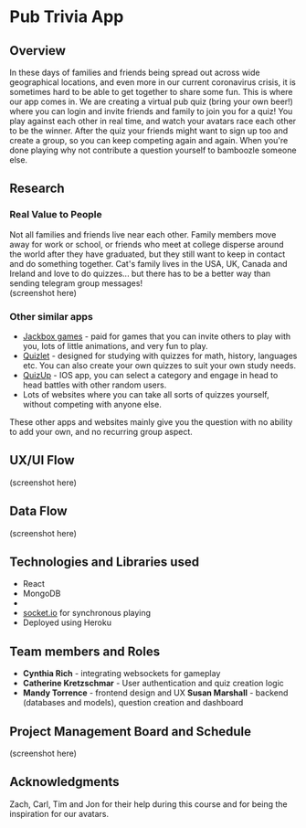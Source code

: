 # Pub Trivia App

## Overview

In these days of families and friends being spread out across wide geographical locations, and even more in our current coronavirus crisis, it is sometimes hard to be able to get together to share some fun. This is where our app comes in. We are creating a virtual pub quiz (bring your own beer!) where you can login and invite friends and family to join you for a quiz! You play against each other in real time, and watch your avatars race each other to be the winner. After the quiz your friends might want to sign up too and create a group, so you can keep competing again and again. When you're done playing why not contribute a question yourself to bamboozle someone else. 

## Research
### Real Value to People
Not all families and friends live near each other. Family members move away for work or school, or friends who meet at college disperse around the world after they have graduated, but they still want to keep in contact and do something together. Cat's family lives in the USA, UK, Canada and Ireland and love to do quizzes... but there has to be a better way than sending telegram group messages!  
(screenshot here)

### Other similar apps

* [Jackbox games](https://www.jackboxgames.com/) - paid for games that you can invite others to play with you, lots of little animations, and very fun to play. 
* [Quizlet](https://quizlet.com/) - designed for studying with quizzes for math, history, languages etc. You can also create your own quizzes to suit your own study needs. 
* [QuizUp](https://www.quizup.com/en) - IOS app, you can select a category and engage in head to head battles with other random users. 
* Lots of websites where you can take all sorts of quizzes yourself, without competing with anyone else.  

These other apps and websites mainly give you the question with no ability to add your own, and no recurring group aspect. 

## UX/UI Flow
(screenshot here)

## Data Flow
(screenshot here)

## Technologies and Libraries used

* React
* MongoDB
* 
* [socket.io](https://socket.io/) for synchronous playing
* Deployed using Heroku

## Team members and Roles
- **Cynthia Rich** - integrating websockets for gameplay
- **Catherine Kretzschmar** - User authentication and quiz creation logic
- **Mandy Torrence** - frontend design and UX
**Susan Marshall** - backend (databases and models), question creation and dashboard

## Project Management Board and Schedule
(screenshot here) 

## Acknowledgments
Zach, Carl, Tim and Jon for their help during this course and for being the inspiration for our avatars. 

